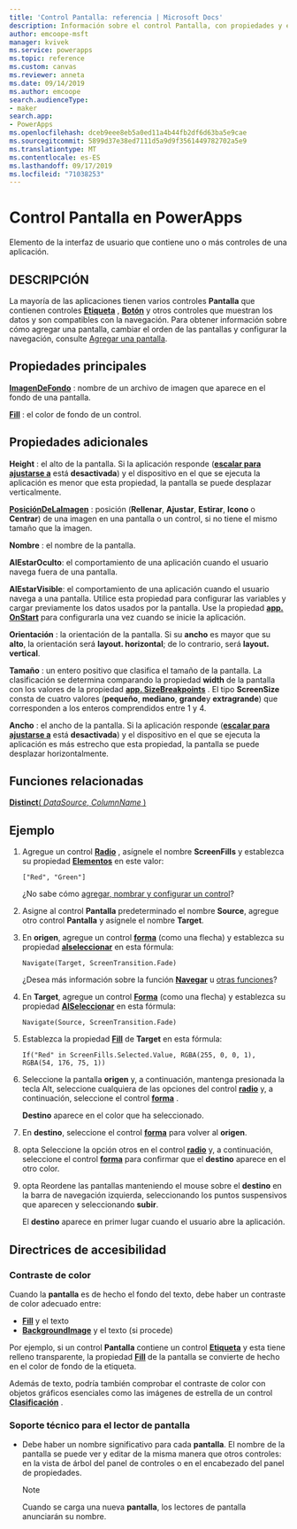 ```yaml
---
title: 'Control Pantalla: referencia | Microsoft Docs'
description: Información sobre el control Pantalla, con propiedades y ejemplos
author: emcoope-msft
manager: kvivek
ms.service: powerapps
ms.topic: reference
ms.custom: canvas
ms.reviewer: anneta
ms.date: 09/14/2019
ms.author: emcoope
search.audienceType:
- maker
search.app:
- PowerApps
ms.openlocfilehash: dceb9eee8eb5a0ed11a4b44fb2df6d63ba5e9cae
ms.sourcegitcommit: 5899d37e38ed7111d5a9d9f3561449782702a5e9
ms.translationtype: MT
ms.contentlocale: es-ES
ms.lasthandoff: 09/17/2019
ms.locfileid: "71038253"
---
```

# <a name="screen-control-in-powerapps"></a>Control Pantalla en PowerApps

Elemento de la interfaz de usuario que contiene uno o más controles de una aplicación.

## <a name="description"></a>DESCRIPCIÓN

La mayoría de las aplicaciones tienen varios controles **Pantalla** que contienen controles **[Etiqueta](control-text-box.md)** , **[Botón](control-button.md)** y otros controles que muestran los datos y son compatibles con la navegación. Para obtener información sobre cómo agregar una pantalla, cambiar el orden de las pantallas y configurar la navegación, consulte [Agregar una pantalla](../add-screen-context-variables.md).

## <a name="key-properties"></a>Propiedades principales

**[ImagenDeFondo](properties-visual.md)** : nombre de un archivo de imagen que aparece en el fondo de una pantalla.

**[Fill](properties-color-border.md)** : el color de fondo de un control.

## <a name="additional-properties"></a>Propiedades adicionales

**Height** : el alto de la pantalla. Si la aplicación responde ([**escalar para ajustarse a**](../set-aspect-ratio-portrait-landscape.md#change-screen-size-and-orientation) está **desactivada**) y el dispositivo en el que se ejecuta la aplicación es menor que esta propiedad, la pantalla se puede desplazar verticalmente.

**[PosiciónDeLaImagen](properties-visual.md)** : posición (**Rellenar**, **Ajustar**, **Estirar**, **Icono** o **Centrar**) de una imagen en una pantalla o un control, si no tiene el mismo tamaño que la imagen.

**Nombre** : el nombre de la pantalla.

**AlEstarOculto**: el comportamiento de una aplicación cuando el usuario navega fuera de una pantalla.

**AlEstarVisible**: el comportamiento de una aplicación cuando el usuario navega a una pantalla.  Utilice esta propiedad para configurar las variables y cargar previamente los datos usados por la pantalla.  Use la propiedad [**app. OnStart**](../functions/object-app.md#onstart-property) para configurarla una vez cuando se inicie la aplicación.

**Orientación** : la orientación de la pantalla. Si su **ancho** es mayor que su **alto**, la orientación será **layout. horizontal**; de lo contrario, será **layout. vertical**.

**Tamaño** : un entero positivo que clasifica el tamaño de la pantalla. La clasificación se determina comparando la propiedad **width** de la pantalla con los valores de la propiedad [**app. SizeBreakpoints**](../functions/signals.md) . El tipo **ScreenSize** consta de cuatro valores (**pequeño**, **mediano**, **grande**y **extragrande**) que corresponden a los enteros comprendidos entre 1 y 4.

**Ancho** : el ancho de la pantalla. Si la aplicación responde ([**escalar para ajustarse a**](../set-aspect-ratio-portrait-landscape.md#change-screen-size-and-orientation) está **desactivada**) y el dispositivo en el que se ejecuta la aplicación es más estrecho que esta propiedad, la pantalla se puede desplazar horizontalmente.

## <a name="related-functions"></a>Funciones relacionadas

[**Distinct**( *DataSource*, *ColumnName* )](../functions/function-distinct.md)

## <a name="example"></a>Ejemplo

1. Agregue un control **[Radio](control-radio.md)** , asígnele el nombre **ScreenFills** y establezca su propiedad **[Elementos](properties-core.md)** en este valor:

    `["Red", "Green"]`

    ¿No sabe cómo [agregar, nombrar y configurar un control](../add-configure-controls.md)?

1. Asigne al control **Pantalla** predeterminado el nombre **Source**, agregue otro control **Pantalla** y asígnele el nombre **Target**.

1. En **origen**, agregue un control **[forma](control-shapes-icons.md)** (como una flecha) y establezca su propiedad **[alseleccionar](properties-core.md)** en esta fórmula:

    `Navigate(Target, ScreenTransition.Fade)`

    ¿Desea más información sobre la función **[Navegar](../functions/function-navigate.md)** u [otras funciones](../formula-reference.md)?

1. En **Target**, agregue un control **[Forma](control-shapes-icons.md)** (como una flecha) y establezca su propiedad **[AlSeleccionar](properties-core.md)** en esta fórmula:

    `Navigate(Source, ScreenTransition.Fade)`

1. Establezca la propiedad **[Fill](properties-color-border.md)** de **Target** en esta fórmula:

    `If("Red" in ScreenFills.Selected.Value, RGBA(255, 0, 0, 1), RGBA(54, 176, 75, 1))`

1. Seleccione la pantalla **origen** y, a continuación, mantenga presionada la tecla Alt, seleccione cualquiera de las opciones del control **[radio](control-radio.md)** y, a continuación, seleccione el control **[forma](control-shapes-icons.md)** .

    **Destino** aparece en el color que ha seleccionado.

1. En **destino**, seleccione el control **[forma](control-shapes-icons.md)** para volver al **origen**.

1. opta Seleccione la opción otros en el control **[radio](control-radio.md)** y, a continuación, seleccione el control **[forma](control-shapes-icons.md)** para confirmar que el **destino** aparece en el otro color.

1. opta Reordene las pantallas manteniendo el mouse sobre el **destino** en la barra de navegación izquierda, seleccionando los puntos suspensivos que aparecen y seleccionando **subir**.

    El **destino** aparece en primer lugar cuando el usuario abre la aplicación.

## <a name="accessibility-guidelines"></a>Directrices de accesibilidad

### <a name="color-contrast"></a>Contraste de color

Cuando la **pantalla** es de hecho el fondo del texto, debe haber un contraste de color adecuado entre:

- **[Fill](properties-color-border.md)** y el texto
- **[BackgroundImage](properties-visual.md)** y el texto (si procede)

Por ejemplo, si un control **Pantalla** contiene un control **[Etiqueta](control-text-box.md)** y esta tiene relleno transparente, la propiedad **[Fill](properties-color-border.md)** de la pantalla se convierte de hecho en el color de fondo de la etiqueta.

Además de texto, podría también comprobar el contraste de color con objetos gráficos esenciales como las imágenes de estrella de un control **[Clasificación](control-rating.md)** .

### <a name="screen-reader-support"></a>Soporte técnico para el lector de pantalla

- Debe haber un nombre significativo para cada **pantalla**. El nombre de la pantalla se puede ver y editar de la misma manera que otros controles: en la vista de árbol del panel de controles o en el encabezado del panel de propiedades.

    > [!NOTE]
  > Cuando se carga una nueva **pantalla**, los lectores de pantalla anunciarán su nombre.
